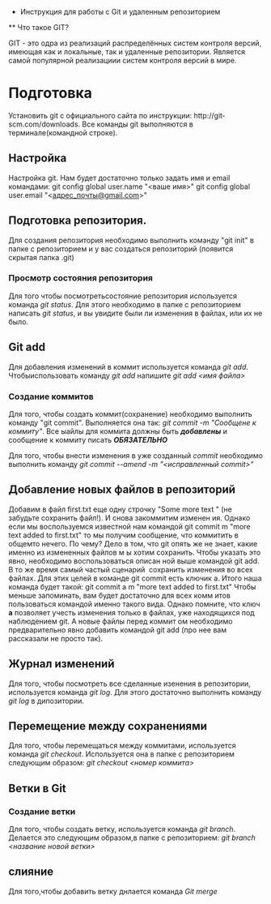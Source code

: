 * Инструкция для работы с Git и удаленным репозиторием

** Что такое GIT?

GIT - это одра из реализаций распределённых систем контроля версий, имеющая как и локальные, так и удаленные репозитории. Является самой популярной реализациии систем контроля версий в мире.

# Подготовка
Установить git с официального сайта по инструкции: http://git­scm.com/downloads.
 Все команды git выполняются в терминале(командной строке).

 ## Настройка
 Настройка git. Нам будет достаточно только задать имя и email командами: 
    git config ­­global user.name "<ваше имя>"
    git config ­­global user.email "<адрес_почты@gmail.com>"

## Подготовка репозитория.
Для создания репозитория необходимо выполнить команду "git init" в папке с репозиторием и у вас создаться репозиторий (появится скрытая папка .git)

### Просмотр состояния репозитория
Для того чтобы посмотретьсостояние репозитория используется команда *git status*. Для этого необходимо в папке с репозиторием написать  *git status*, и вы увидите были ли изменения в файлах, или их не было.

## Git add
Для добавления изменений в коммит используется команда *git add*. Чтобыиспользовать команду *git add* напишите *git add <имя файла>*

### Создание коммитов
Для того, чтобы создать коммит(сохранение) необходимо выполнить команду "git commit". Выполняется она так: *git commit -m  "Сообщене к коммиту"*. Все ыайлы для коммита должны быть ***добавлены*** и сообщение к коммиту писать ***ОБЯЗАТЕЛЬНО***

Для того, чтобы внести изменения в уже созданный *commit* необходимо выполнить команду *git commit --amend -m "<исправленный commit>"*

## Добавление новых файлов в репозиторий
Добавим в файл                 first.txt еще одну строчку
"Some more text     " (не забудьте сохранить файл!). И снова закоммитим изменен                   ия.
Однако если мы воспользуемся известной нам командой
    git commit ­m "more text added to first.txt"
то мы получим сообщение, что коммитить в общем­то нечего. По                           чему? Дело в том,
что git опять же не знает, какие именно из измененных файлов м                             ы хотим сохранить.
Чтобы указать это явно, необходимо воспользоваться описан                   ной выше командой
git add. В то же время самый частый сценарий ­ сохранить изменения во                           всех
файлах. Для этих целей в команде git commit есть ключик ­a. 
Итого наша команда будет такой: 
git commit ­a ­m "more text added to first.txt"
Чтобы меньше запоминать, вам будет достаточно для всех комм                     итов пользоваться командой именно такого вида. Однако помните, что ключ          **­a** позволяет учесть изменения только в файлах, уже
находящихся под наблюдением git. А новые файлы перед коммит                     ом необходимо
предварительно явно добавить командой         git add            (про нее вам рассказали не
просто так).

## Журнал изменений
Для того, чтобы посмотреть все сделанные изенения в репозитории, используется команда *git log*. Для этого достаточно выполнить команду *git log* в дипозитории.


## Перемещение между сохранениями
Для того, чтобы перемещаться между коммитами, используется команда *git checkout*. Используется она в папке с репозиторием следующим образом: *git checkout <номер коммита>*



## Ветки в Git

### Создание ветки
Для того, чтобы создать ветку, используется команда *git branch*. Делается это следующим образом,в папке с репозиторием: *git branch <название новой ветки>*

## слияние

Для того,чтобы добавить ветку днлается команда *Git merge <branch Name>*